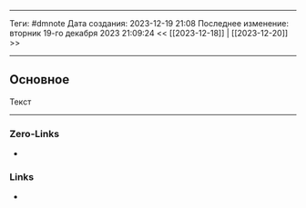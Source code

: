 ___
Теги: #dmnote 
Дата создания: 2023-12-19 21:08 
Последнее изменение: вторник 19-го декабря 2023 21:09:24
<< [[2023-12-18]] | [[2023-12-20]] >> 
___
## Основное

Текст

___
### Zero-Links
- 

### Links
- 
